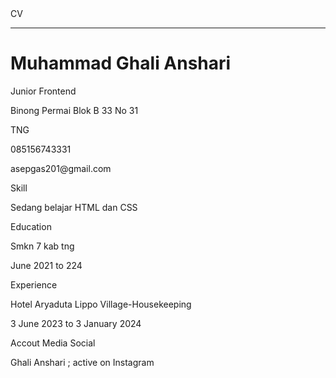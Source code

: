 <!DOCTYPE html>
<html lang="en">
  <head>
    <meta charset="UTF-8" />
    <meta name="viewport" content="width=device-width, initial-scale 1.0" />
    <tittle>CV</tittle>
  </head>
  <hr>
  <body>
  <H1>Muhammad Ghali Anshari</H1>
  <p>Junior Frontend</p>
  <p>Binong Permai Blok B 33 No 31</p>
  <p>TNG</p>
  <p>085156743331</p>
  <p>asepgas201@gmail.com</p>
  <p>Skill</p>
  <p>Sedang belajar HTML dan CSS</p>
  <p>Education</p>
  <p>Smkn 7 kab tng</p>
  <p>June 2021 to 224</p>
  <p>Experience</p>
  <p>Hotel Aryaduta Lippo Village-Housekeeping</p>
  <p>3 June 2023 to 3 January 2024</p>
  <p>Accout Media Social</p>
  <p>Ghali Anshari ; active on Instagram</p>   
  </body>
</html>
